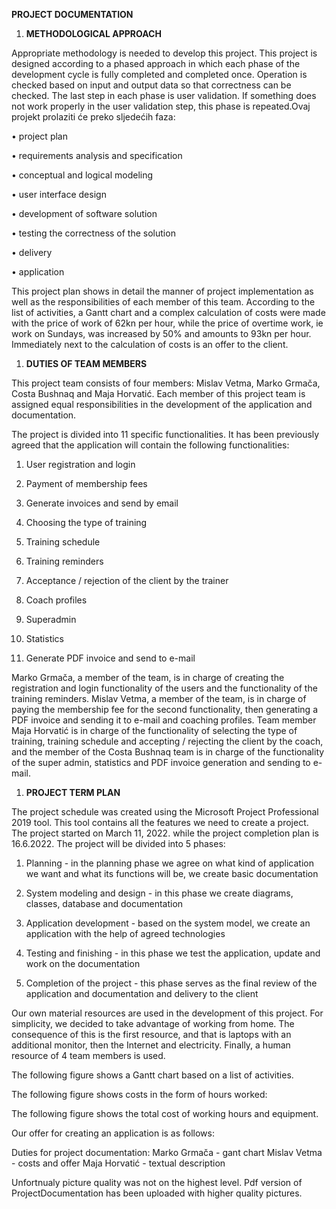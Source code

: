 **PROJECT DOCUMENTATION**

1. **METHODOLOGICAL APPROACH**

Appropriate methodology is needed to develop this project. This project is designed according to a phased approach in which each phase of the development cycle is fully completed and completed once. Operation is checked based on input and output data so that correctness can be checked. The last step in each phase is user validation. If something does not work properly in the user validation step, this phase is repeated.Ovaj projekt prolaziti će preko sljedećih faza:

• project plan

• requirements analysis and specification

• conceptual and logical modeling

• user interface design

• development of software solution

• testing the correctness of the solution

• delivery

• application

This project plan shows in detail the manner of project implementation as well as the responsibilities of each member of this team. According to the list of activities, a Gantt chart and a complex calculation of costs were made with the price of work of 62kn per hour, while the price of overtime work, ie work on Sundays, was increased by 50% and amounts to 93kn per hour. Immediately next to the calculation of costs is an offer to the client.

1. **DUTIES OF TEAM MEMBERS**

This project team consists of four members: Mislav Vetma, Marko Grmača, Costa Bushnaq and Maja Horvatić. Each member of this project team is assigned equal responsibilities in the development of the application and documentation.

The project is divided into 11 specific functionalities. It has been previously agreed that the application will contain the following functionalities:

1. User registration and login

2. Payment of membership fees

3. Generate invoices and send by email

4. Choosing the type of training

5. Training schedule

6. Training reminders

7. Acceptance / rejection of the client by the trainer

8. Coach profiles

9. Superadmin

10. Statistics

11. Generate PDF invoice and send to e-mail

Marko Grmača, a member of the team, is in charge of creating the registration and login functionality of the users and the functionality of the training reminders. Mislav Vetma, a member of the team, is in charge of paying the membership fee for the second functionality, then generating a PDF invoice and sending it to e-mail and coaching profiles. Team member Maja Horvatić is in charge of the functionality of selecting the type of training, training schedule and accepting / rejecting the client by the coach, and the member of the Costa Bushnaq team is in charge of the functionality of the super admin, statistics and PDF invoice generation and sending to e-mail.

1. **PROJECT TERM PLAN**

The project schedule was created using the Microsoft Project Professional 2019 tool. This tool contains all the features we need to create a project. The project started on March 11, 2022. while the project completion plan is 16.6.2022. The project will be divided into 5 phases:

1. Planning - in the planning phase we agree on what kind of application we want and what its functions will be, we create basic documentation

2. System modeling and design - in this phase we create diagrams, classes, database and documentation

3. Application development - based on the system model, we create an application with the help of agreed technologies

4. Testing and finishing - in this phase we test the application, update and work on the documentation

5. Completion of the project - this phase serves as the final review of the application and documentation and delivery to the client

Our own material resources are used in the development of this project. For simplicity, we decided to take advantage of working from home. The consequence of this is the first resource, and that is laptops with an additional monitor, then the Internet and electricity. Finally, a human resource of 4 team members is used.

The following figure shows a Gantt chart based on a list of activities.

The following figure shows costs in the form of hours worked:

The following figure shows the total cost of working hours and equipment.

Our offer for creating an application is as follows:

Duties for project documentation:
Marko Grmača - gant chart
Mislav Vetma - costs and offer
Maja Horvatić - textual description

Unfortnualy picture quality was not on the highest level. Pdf version of ProjectDocumentation has been uploaded with higher quality pictures.
